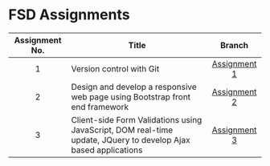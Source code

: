 # FSD Assignments
| Assignment No.             | Title                                                                | Branch       |
| :-: | -- | :-: |
| 1 | Version control with Git | [Assignment 1](https://github.com/Aayush01055/FSD-Assignments/tree/Assignment-1) |
| 2 | Design and develop a responsive web page using Bootstrap front end framework | [Assignment 2](https://github.com/Aayush01055/FSD-Assignments/tree/Assignment-2) |
| 3 | Client-side Form Validations using JavaScript, DOM real-time update, JQuery to develop Ajax based applications | [Assignment 3](https://github.com/Aayush01055/FSD-Assignments/tree/Assignment-3) |
